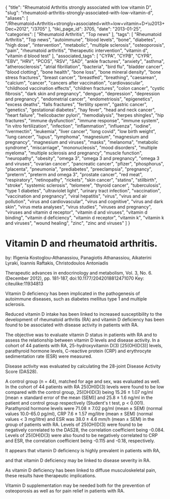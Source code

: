 {
    "title": "Rheumatoid Arthritis strongly associated with low vitamin D",
    "slug": "rheumatoid-arthritis-strongly-associated-with-low-vitamin-d",
    "aliases": [
        "/Rheumatoid+Arthritis+strongly+associated+with+low+vitamin+D+\u2013+Dec+2012",
        "/3705"
    ],
    "tiki_page_id": 3705,
    "date": "2013-01-25",
    "categories": [
        "Rheumatoid Arthritis",
        "Top news"
    ],
    "tags": [
        "Rheumatoid Arthritis",
        "Top news",
        "autoimmune",
        "blood levels",
        "bone",
        "diabetes",
        "high dose",
        "intervention",
        "metabolic",
        "multiple sclerosis",
        "osteoporosis",
        "pain",
        "rheumatoid arthritis",
        "therapeutic intervention",
        "vitamin d",
        "vitamin d blood test"
    ],
    "associated_tags": [
        "CYPA",
        "CYPB",
        "CYPR",
        "EBV",
        "HRV",
        "PCOS",
        "RSV",
        "SAD",
        "ankle fractures",
        "anxiety",
        "asthma",
        "atherosclerosis",
        "atrial fibrillation",
        "bacteria",
        "bird flu",
        "bladder cancer",
        "blood clotting",
        "bone health",
        "bone loss",
        "bone mineral density",
        "bone stress fractures",
        "breast cancer",
        "breastfed",
        "breathing",
        "caesarean",
        "calcium",
        "cancer",
        "cancers after vaccination",
        "cardiovascular",
        "childhood vaccination effects",
        "children fractures",
        "colon cancer",
        "cystic fibrosis",
        "dark skin and pregnancy",
        "dengue",
        "depression",
        "depression and pregnancy",
        "endometrial cancer",
        "endometriosis",
        "epigenetics",
        "excess deaths",
        "falls fractures",
        "fertility sperm",
        "gastric cancer",
        "genetics",
        "gestational diabetes",
        "hay fever",
        "head and neck cancer",
        "heart failure",
        "helicobacter pylori",
        "hemodialysis",
        "herpes shingles",
        "hip fractures",
        "immune dysfunction",
        "immune response",
        "immune system",
        "in vitro fertilization",
        "infection",
        "inflammation",
        "influenza",
        "iodine",
        "ivermectin",
        "leukemia",
        "liver cancer",
        "long covid",
        "low birth weight",
        "lung cancer",
        "lupus",
        "lymphoma",
        "magnesium",
        "magnesium and pregnancy",
        "magnesium and viruses",
        "masks",
        "melanoma",
        "metabolic syndrome",
        "miscarriage",
        "mononucleosis",
        "mood disorders",
        "multiple myeloma",
        "multiple sclerosis and pregnancy",
        "muscle function",
        "neuropathy",
        "obesity",
        "omega 3",
        "omega 3 and pregnancy",
        "omega 3 and viruses",
        "ovarian cancer",
        "pancreatic cancer",
        "pfizer",
        "phosphorus",
        "placenta",
        "pneumonia",
        "prediabetes",
        "preeclampsia",
        "pregnancy",
        "preterm",
        "preterm and omega 3",
        "prostate cancer",
        "red meat",
        "respiratory",
        "retinopathy",
        "rickets",
        "skin cancer",
        "statins",
        "stillbirth",
        "stroke",
        "systemic sclerosis",
        "telomere",
        "thyroid cancer",
        "tuberculosis",
        "type 1 diabetes",
        "ultraviolet light",
        "urinary tract infection",
        "vaccination",
        "vaccination and pregnancy",
        "viral hepatitis",
        "virus",
        "virus and air pollution",
        "virus and cardiovascular",
        "virus and cognitive",
        "virus and dark skin",
        "virus meta analyses",
        "virus studies",
        "viruses and pregnancy",
        "viruses and vitamin d receptor",
        "vitamin d and viruses",
        "vitamin d binding",
        "vitamin d deficiency",
        "vitamin d receptor",
        "vitamin k",
        "vitamin k and viruses",
        "wound healing",
        "zinc",
        "zinc and viruses"
    ]
}


# Vitamin D and rheumatoid arthritis.

by: Ifigenia Kostoglou-Athanassiou, Panagiotis Athanassiou, Aikaterini Lyraki, Ioannis Raftakis, Christodoulos Antoniadis

Therapeutic advances in endocrinology and metabolism, Vol. 3, No. 6. (December 2012), pp. 181-187, doi:10.1177/2042018812471070  Key: citeulike:11934813

Vitamin D deficiency has been implicated in the pathogenesis of autoimmune diseases, such as diabetes mellitus type 1 and multiple sclerosis. 

Reduced vitamin D intake has been linked to increased susceptibility to the development of rheumatoid arthritis (RA) and vitamin D deficiency has been found to be associated with disease activity in patients with RA. 

The objective was to evaluate vitamin D status in patients with RA and to assess the relationship between vitamin D levels and disease activity. In a cohort of 44 patients with RA, 25-hydroxyvitamin D(3) <span>[25(OH)D(3)]</span> levels, parathyroid hormone levels, C-reactive protein (CRP) and erythrocyte sedimentation rate (ESR) were measured. 

Disease activity was evaluated by calculating the 28-joint Disease Activity Score (DAS28). 

A control group (n = 44), matched for age and sex, was evaluated as well. In the cohort of 44 patients with RA 25(OH)D(3) levels were found to be low compared with the control group, 25(OH)D(3) being 15.26 ± 1.07 ng/ml <span>[mean ± standard error of the mean (SEM)]</span> and 25.8 ± 1.6 ng/ml in the patient and control group respectively (Student's t test, p < 0.001). Parathyroid hormone levels were 71.08 ± 7.02 pg/ml (mean ± SEM) (normal values 10.0-65.0 pg/ml), CRP 7.6 ± 1.57 mg/litre (mean ± SEM) (normal values < 3 mg/litre) and ESR was 38.0 ± 4.6 mm/h (mean ± SEM) in the group of patients with RA. Levels of 25(OH)D(3) were found to be negatively correlated to the DAS28, the correlation coefficient being -0.084. Levels of 25(OH)D(3) were also found to be negatively correlated to CRP and ESR, the correlation coefficient being -0.115 and -0.18, respectively. 

It appears that vitamin D deficiency is highly prevalent in patients with RA,  

and that vitamin D deficiency may be linked to disease severity in RA. 

As vitamin D deficiency has been linked to diffuse musculoskeletal pain, these results have therapeutic implications. 

Vitamin D supplementation may be needed both for the prevention of osteoporosis as well as for pain relief in patients with RA.